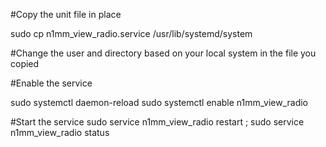 #Copy the unit file in place

sudo cp n1mm_view_radio.service /usr/lib/systemd/system

#Change the user and directory based on your local system in the file you copied

#Enable the service

sudo systemctl daemon-reload
sudo systemctl enable n1mm_view_radio

#Start the service
sudo service n1mm_view_radio restart ; sudo service n1mm_view_radio status

